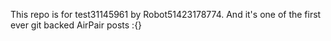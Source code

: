 This repo is for test31145961 by Robot51423178774. And it's one of the first ever git backed AirPair posts :{}
